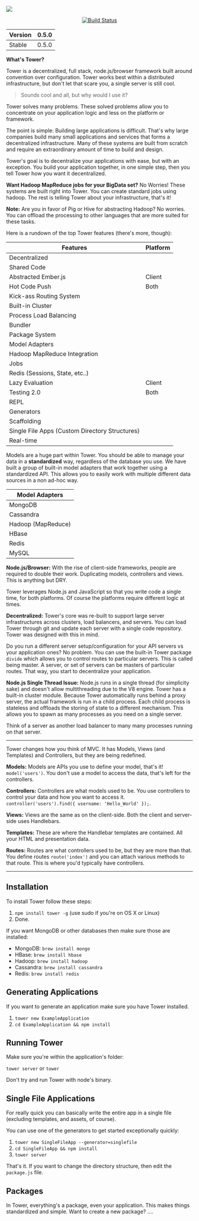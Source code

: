 [<img src="https://raw.github.com/TheHydroImpulse/tower/master/tower.png">](http://towerjs.org/)

<div style="text-align: center">
<a href="http://travis-ci.org/viatropos/tower"><img src="https://secure.travis-ci.org/viatropos/tower.png" alt="Build Status"/></a>
</div>

| Version | 0.5.0 | 
| ------ |:---:|
| Stable | 0.5.0 |

**What's Tower?**

Tower is a decentralized, full stack, node.js/browser framework built around convention over configuration. Tower works best within a distributed infrastructure, but don't let that scare you, a single server is still cool.  

> Sounds cool and all, but why would I use it?

Tower solves many problems. These solved problems allow you to concentrate on your application logic and less on the platform or framework. 

The point is simple: Building large applications is difficult. That's why large companies build many small applications and services that forms a decentralized infrastructure. Many of these systems are built from scratch and require an extraordinary amount of time to build and design. 

Tower's goal is to decentralize your applications with ease, but with an exception. You build your application together, in one simple step, then you tell Tower how you want it decentralized. 

**Want Hadoop MapReduce jobs for your BigData set?**
No Worries! These systems are built right into Tower. You can create standard jobs using hadoop. The rest is telling Tower about your infrastructure, that's it!

**Note:** Are you in favor of Pig or Hive for abstracting Hadoop? No worries. You can offload the processing to other languages that are more suited for these tasks.

Here is a rundown of the top Tower features (there's more, though):

| Features | Platform |
| -------- | -------- | 
| Decentralized |
| Shared Code |
| Abstracted Ember.js | Client |
| Hot Code Push | Both | 
| Kick-ass Routing System |
| Built-in Cluster |
| Process Load Balancing |
| Bundler |
| Package System |
| Model Adapters |
| Hadoop MapReduce Integration |
| Jobs |
| Redis (Sessions, State, etc..) |
| Lazy Evaluation | Client |
| Testing 2.0 | Both |
| REPL |
| Generators | 
| Scaffolding |
| Single File Apps (Custom Directory Structures) |
| Real-time |


Models are a huge part within Tower. You should be able to manage your data in a **standardized** way, regardless of the database you use. We have built a group of built-in model adapters that work together using a standardized API. This allows you to easily work with multiple different data sources in a non ad-hoc way.

| Model Adapters |  
| -------- |
| MongoDB |
| Cassandra |
| Hadoop (MapReduce) |
| HBase |
| Redis |
| MySQL |


**Node.js/Browser:** With the rise of client-side frameworks, people are required to double their work. Duplicating models, controllers and views. This is anything but DRY. 

Tower leverages Node.js and JavaScript so that you write code a single time, for both platforms. Of course the platforms require different logic at times. 

**Decentralized:** Tower's core was re-built to support large server infrastructures across clusters, load balancers, and servers. You can load Tower through git and update each server with a single code repository. Tower was designed with this in mind.

Do you run a different server setup/configuration for your API servers vs your application ones? No problem. You can use the built-in Tower package `divide` which allows you to control routes to particular servers. This is called being master. A server, or set of servers can be masters of particular routes. That way, you start to decentralize your application. 

**Node.js Single Thread Issue:** Node.js runs in a single thread (for simplicity sake) and doesn't allow multithreading due to the V8 engine. Tower has a built-in cluster module. Because Tower automatically runs behind a proxy server, the actual framework is run in a child process. Each child process is stateless and offloads the storing of state to a different mechanism. This allows you to spawn as many processes as you need on a single server. 

Think of a server as another load balancer to many many processes running on that server.

----

Tower changes how you think of MVC. It has Models, Views (and Templates) and Controllers, but they are being redefined. 

**Models:** Models are APIs you use to define your model, that's it! `model('users')`. You don't use a model to access the data, that's left for the controllers.

**Controllers:** Controllers are what models used to be. You use controllers to control your data and how you want to access it. `controller('users').find({ username: 'Hello_World' });`.

**Views:** Views are the same as on the client-side. Both the client and server-side uses Handlebars. 

**Templates:** These are where the Handlebar templates are contained. All your HTML and presentation data.

**Routes:** Routes are what controllers used to be, but they are more than that. You define routes `route('index')` and you can attach various methods to that route. This is where you'd typically have controllers. 

----

## Installation

To install Tower follow these steps:

1. `npm install tower -g` (use sudo if you're on OS X or Linux)
2. Done.

If you want MongoDB or other databases then make sure those are installed:

* MongoDB: `brew install mongo`
* HBase: `brew install hbase`
* Hadoop: `brew install hadoop`
* Cassandra: `brew install cassandra`
* Redis: `brew install redis`

## Generating Applications

If you want to generate an application make sure you have Tower installed.

1. `tower new ExampleApplication`
2. `cd ExampleApplication && npm install`


## Running Tower

Make sure you're within the application's folder:

`tower server` or `tower`

Don't try and run Tower with node's binary.

## Single File Applications

For really quick you can basically write the entire app in a single file (excluding templates, and assets, of course).

You can use one of the generators to get started exceptionally quickly:

1. `tower new SingleFileApp --generator=singlefile`
2. `cd SingleFileApp && npm install`
3. `tower server`

That's it. If you want to change the directory structure, then edit the `package.js` file.


## Packages

In Tower, everything's a package, even your application. This makes things standardized and simple. Want to create a new package? ….



